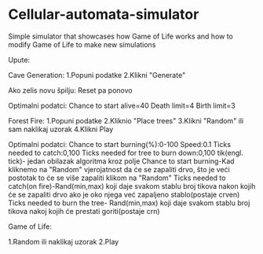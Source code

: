 # Cellular-automata-simulator
Simple simulator that showcases how Game of Life works and how to modify Game of Life to make new simulations

Upute:

Cave Generation:
1.Popuni podatke
2.Klikni "Generate"

Ako zelis novu špilju: Reset pa ponovo

Optimalni podatci:
Chance to start alive=40
Death limit=4
Birth limit=3


Forest Fire:
1.Popuni podatke
2.Kliknio "Place trees"
3.Klikni "Random" ili sam naklikaj uzorak
4.Klikni Play

Optimalni podatci:
Chance to start burning(%):0-100
Speed:0.1
Ticks needed to catch:0,100
Ticks needed for tree to burn down:0,100
tik(engl. tick)- jedan obilazak algoritma kroz polje
Chance to start burning-Kad kliknemo na "Random" vjerojatnost da će se zapaliti drvo, što je veći postotak to će se više zapaliti klikom na "Random"
Ticks needed to catch(on fire)-Rand(min,max) koji daje svakom stablu broj tikova nakon kojih će se zapaliti drvo ako je oko njega već zapaljeno stablo(postaje crven)
Ticks needed to burn the tree- Rand(min,max) koji daje svakom stablu broj tikova nakoj kojih će prestati goriti(postaje crn)



Game of Life:

1.Random ili naklikaj uzorak
2.Play
